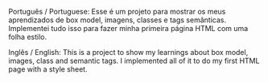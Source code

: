 Português / Portuguese: 
Esse é um projeto para mostrar os meus aprendizados de box model, imagens, classes e tags semânticas. Implementei tudo isso para fazer minha primeira página HTML com uma folha estilo.

Inglês / English:
This is a project to show my learnings about box model, images, class and semantic tags. I implemented all of it to do my first HTML page with a style sheet.
